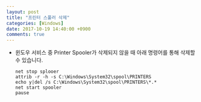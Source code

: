 ```yaml
---
layout: post
title: "프린터 스풀러 삭제"
categories: [Windows]
date: 2017-10-19 14:40:00 +0900
comments: true
---
```


* 윈도우 서비스 중 Printer Spooler가 삭제되지 않을 때 아래 명령어를 통해 삭제할 수 있습니다.​

  ```
  net stop splooer
  attrib -r -h -s C:\Windows\System32\spool\PRINTERS
  echo y|del /s C:\Windows\System32\spool\PRINTERS\*.*
  net start spooler
  pause
  ```

